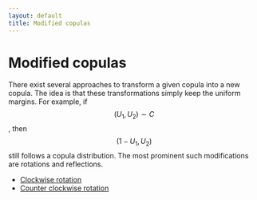 ```yaml
---
layout: default
title: Modified copulas
---
```


Modified copulas
================

There exist several approaches to transform a given copula into a new
copula. The idea is that these transformations simply keep the uniform
margins. For example, if $$(U_{1},U_{2})\sim C$$, then
$$(1-U_{1},U_{2})$$ still follows a copula distribution. The most
prominent such modifications are rotations and reflections.

* [Clockwise rotation](clockwise_rot.html)
* [Counter clockwise rotation](ccw_rot.html)
